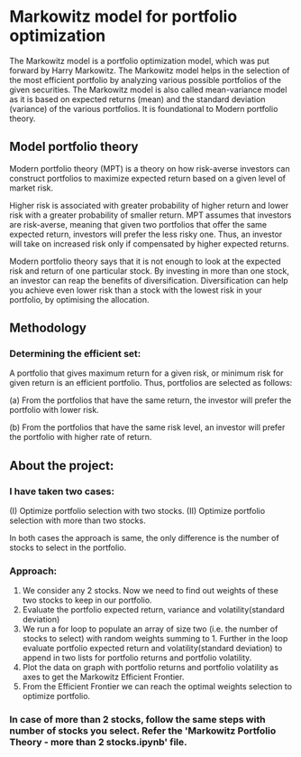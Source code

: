 # Markowitz model for portfolio optimization
The Markowitz model is a portfolio optimization model, which was put forward by Harry Markowitz. The Markowitz model helps in the selection of the most efficient portfolio by analyzing various possible portfolios of the given securities. The Markowitz model is also called mean-variance model as it is based on expected returns (mean) and the standard deviation (variance) of the various portfolios. It is foundational to Modern portfolio theory.

## Model portfolio theory

Modern portfolio theory (MPT) is a theory on how risk-averse investors can construct portfolios to maximize expected return based on a given level of market risk.

Higher risk is associated with greater probability of higher return and lower risk with a greater probability of smaller return. MPT assumes that investors are risk-averse, meaning that given two portfolios that offer the same expected return, investors will prefer the less risky one. Thus, an investor will take on increased risk only if compensated by higher expected returns.

Modern portfolio theory says that it is not enough to look at the expected risk and return of one particular stock. By investing in more than one stock, an investor can reap the benefits of diversification. Diversification can help you achieve even lower risk than a stock with the lowest risk in your portfolio, by optimising the allocation. 

## Methodology
### Determining the efficient set:
A portfolio that gives maximum return for a given risk, or minimum risk for given return is an efficient portfolio. Thus, portfolios are selected as follows:

(a) From the portfolios that have the same return, the investor will prefer the portfolio with lower risk.

(b) From the portfolios that have the same risk level, an investor will prefer the portfolio with higher rate of return.

## About the project:
### I have taken two cases:

(I) Optimize portfolio selection with two stocks.
(II) Optimize portfolio selection with more than two stocks.

In both cases the approach is same, the only difference is the number of stocks to select in the portfolio.

### Approach:
1. We consider any 2 stocks. Now we need to find out weights of these two stocks to keep in our portfolio. 
2. Evaluate the portfolio expected return, variance and volatility(standard deviation)
3. We run a for loop to populate an array of size two (i.e. the number of stocks to select) with random weights summing to 1. Further in the loop evaluate portfolio expected return and volatility(standard deviation) to append in two lists for portfolio returns and portfolio volatility. 
4. Plot the data on graph with portfolio returns and portfolio volatility as axes to get the Markowitz Efficient Frontier.
5. From the Efficient Frontier we can reach the optimal weights selection to optimize portfolio.

### In case of more than 2 stocks, follow the same steps with number of stocks you select. Refer the 'Markowitz Portfolio Theory - more than 2 stocks.ipynb' file.
 
